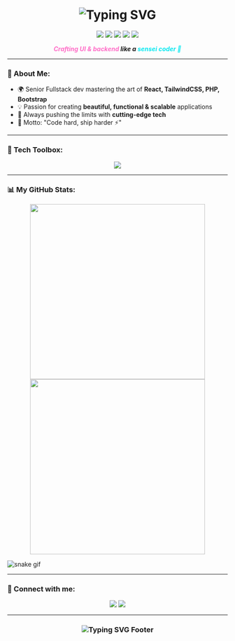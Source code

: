 <!-- BANNER -->
<h1 align="center">
  <img src="https://readme-typing-svg.demolab.com?font=Fira+Code&weight=700&size=30&pause=1000&color=0AE8F0&center=true&vCenter=true&multiline=true&width=800&height=80&lines=Hi+%F0%9F%91%8B%2C+I'm+hViNh12;Senior+Fullstack+Dev+%F0%9F%9A%80+React+%7C+Tailwind+%7C+PHP+%7C+Bootstrap" alt="Typing SVG" />
</h1>

<!-- SHINY BADGES -->
<p align="center">
  <img src="https://img.shields.io/badge/React-%2300D8FF.svg?style=for-the-badge&logo=react&logoColor=white" />
  <img src="https://img.shields.io/badge/Tailwind-%2300C4B4.svg?style=for-the-badge&logo=tailwindcss&logoColor=white" />
  <img src="https://img.shields.io/badge/PHP-%236C5CE7.svg?style=for-the-badge&logo=php&logoColor=white" />
  <img src="https://img.shields.io/badge/Bootstrap-%237B2CBF.svg?style=for-the-badge&logo=bootstrap&logoColor=white" />
  <img src="https://img.shields.io/badge/Senior-🔥🔥🔥-orange?style=for-the-badge" />
</p>

<!-- GLOWING INTRO -->
<p align="center">
  <b><i><span style="color: #ff6ec7;">Crafting UI & backend</span> like a <span style="color: #0AE8F0;">sensei coder 🥷</span></i></b>
</p>

---

<!-- ⚙️ ABOUT -->
### 🚀 About Me:
- 🌍 Senior Fullstack dev mastering the art of **React, TailwindCSS, PHP, Bootstrap**
- 💡 Passion for creating **beautiful, functional & scalable** applications
- 🚀 Always pushing the limits with **cutting-edge tech**
- 🎯 Motto: "Code hard, ship harder ⚡"

---

<!-- 🧙 TECH STACK -->
### 🧙 Tech Toolbox:
<p align="center">
  <img src="https://skillicons.dev/icons?i=react,tailwind,php,bootstrap,js,ts,html,css,git,github,linux,vscode,figma" />
</p>

---

<!-- STATS -->
### 📊 My GitHub Stats:
<p align="center">
  <img src="https://github-readme-stats.vercel.app/api?username=hViNh12&show_icons=true&theme=radical&count_private=true" width="400" />
  <img src="https://github-readme-streak-stats.herokuapp.com?user=hViNh12&theme=radical&hide_border=true" width="400"/>
</p>

<!-- SNAKE EFFECT -->
![snake gif](https://github.com/hViNh12/hViNh12/blob/output/github-contribution-grid-snake.svg)

---

<!-- CONNECT -->
### 🔗 Connect with me:
<p align="center">
  <a href="https://linkedin.com" target="_blank"><img src="https://img.shields.io/badge/LinkedIn-Senior-blue?style=for-the-badge&logo=linkedin"></a>
  <a href="mailto:your.email@example.com"><img src="https://img.shields.io/badge/Gmail-Contact-red?style=for-the-badge&logo=gmail"></a>
</p>

---

<!-- ANIMATED FOOTER -->
<h3 align="center">
  <img src="https://readme-typing-svg.demolab.com?font=Fira+Code&weight=700&size=20&pause=1000&color=FFA500&center=true&vCenter=true&width=600&lines=Welcome+to+my+dojo+💻;Let's+build+something+legendary+!+🔥" alt="Typing SVG Footer" />
</h3>

